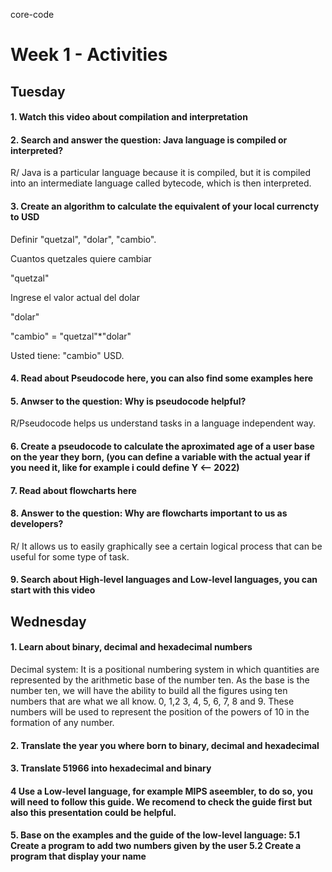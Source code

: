 core-code
# Week 1 - Activities

## Tuesday

#### 1. Watch this video about compilation and interpretation

#### 2. Search and answer the question: Java language is compiled or interpreted?

R/ Java is a particular language because it is compiled, but it is compiled into an intermediate language called bytecode, which is then interpreted.

#### 3. Create an algorithm to calculate the equivalent of your local currencty to USD

Definir "quetzal", "dolar", "cambio".

Cuantos quetzales quiere cambiar

"quetzal"

Ingrese el valor actual del dolar

"dolar"

"cambio" = "quetzal"*"dolar"

Usted tiene: "cambio" USD.

#### 4. Read about Pseudocode here, you can also find some examples here

#### 5. Anwser to the question: Why is pseudocode helpful?

R/Pseudocode helps us understand tasks in a language independent way.

#### 6. Create a pseudocode to calculate the aproximated age of a user base on the year they born, (you can define a variable with the actual year if you need it, like for example i could define Y <-- 2022)

#### 7. Read about flowcharts here

#### 8. Answer to the question: Why are flowcharts important to us as developers?

R/ It allows us to easily graphically see a certain logical process that can be useful for some type of task.

#### 9. Search about High-level languages and Low-level languages, you can start with this video

## Wednesday
#### 1. Learn about binary, decimal and hexadecimal numbers
Decimal system: It is a positional numbering system in which quantities are represented by the arithmetic base of the number ten. As the base is the number ten, we will have the ability to build all the figures using ten numbers that are what we all know. 0, 1,2 3, 4, 5, 6, 7, 8 and 9. These numbers will be used to represent the position of the powers of 10 in the formation of any number.

#### 2. Translate the year you where born to binary, decimal and hexadecimal
#### 3. Translate 51966 into hexadecimal and binary
#### 4 Use a Low-level language, for example MIPS aseembler, to do so, you will need to follow this guide. We recomend to check the guide first but also this presentation could be helpful.
#### 5. Base on the examples and the guide of the low-level language: 5.1 Create a program to add two numbers given by the user 5.2 Create a program that display your name
